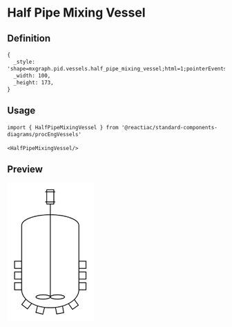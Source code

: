 # Half Pipe Mixing Vessel

## Definition

```
{
  _style: 'shape=mxgraph.pid.vessels.half_pipe_mixing_vessel;html=1;pointerEvents=1;align=center;verticalLabelPosition=bottom;verticalAlign=top;dashed=0;',
  _width: 100,
  _height: 173,
}
```

## Usage

```
import { HalfPipeMixingVessel } from '@reactiac/standard-components-diagrams/procEngVessels'

<HalfPipeMixingVessel/>
```

## Preview

<img src="./half-pipe-mixing-vessel.png" width="200"/>
